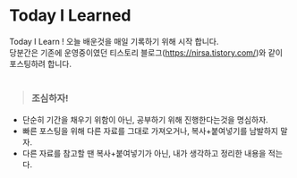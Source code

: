 # Today I Learned
Today I Learn ! 오늘 배운것을 매일 기록하기 위해 시작 합니다.   
당분간은 기존에 운영중이였던 티스토리 블로그(<https://nirsa.tistory.com/>)와 같이 포스팅하려 합니다. 

#
>  ### 조심하자!
* 단순히 기간을 채우기 위함이 아닌, 공부하기 위해 진행한다는것을 명심하자.
* 빠른 포스팅을 위해 다른 자료를 그대로 가져오거나, 복사+붙여넣기를 남발하지 말자.
* 다른 자료를 참고할 땐 복사+붙여넣기가 아닌, 내가 생각하고 정리한 내용을 적는다.
